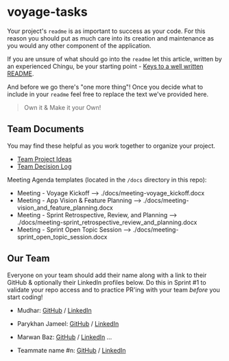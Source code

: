 # voyage-tasks

Your project's `readme` is as important to success as your code. For 
this reason you should put as much care into its creation and maintenance
as you would any other component of the application.

If you are unsure of what should go into the `readme` let this article,
written by an experienced Chingu, be your starting point - 
[Keys to a well written README](https://tinyurl.com/yk3wubft).

And before we go there's "one more thing"! Once you decide what to include
in your `readme` feel free to replace the text we've provided here.

> Own it & Make it your Own!

## Team Documents

You may find these helpful as you work together to organize your project.

- [Team Project Ideas](./docs/team_project_ideas.md)
- [Team Decision Log](./docs/team_decision_log.md)

Meeting Agenda templates (located in the `/docs` directory in this repo):

- Meeting - Voyage Kickoff --> ./docs/meeting-voyage_kickoff.docx
- Meeting - App Vision & Feature Planning --> ./docs/meeting-vision_and_feature_planning.docx
- Meeting - Sprint Retrospective, Review, and Planning --> ./docs/meeting-sprint_retrospective_review_and_planning.docx
- Meeting - Sprint Open Topic Session --> ./docs/meeting-sprint_open_topic_session.docx

## Our Team

Everyone on your team should add their name along with a link to their GitHub
& optionally their LinkedIn profiles below. Do this in Sprint #1 to validate
your repo access and to practice PR'ing with your team *before* you start
coding!

- Mudhar: [GitHub](https://github.com/muudar) / [LinkedIn](https://www.linkedin.com/in/mohammed-al-obaidi-41b1a8209/)
- Parykhan Jameel: [GitHub](https://github.com/parykhan-jameel) / [LinkedIn](https://linkedin.com/in/parykhan-jameel)


- Marwan Baz: [GitHub](https://github.com/marwanbz) / [LinkedIn](https://www.linkedin.com/in/marwanbz/)
   ...
- Teammate name #n: [GitHub](https://github.com/ghaccountname) / [LinkedIn](https://linkedin.com/in/liaccountname)
